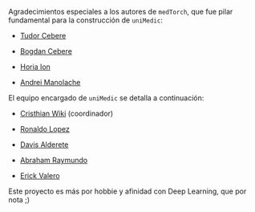 Agradecimientos especiales a los autores de `medTorch`, que fue pilar fundamental para la construcción de `uniMedic`:

- [Tudor Cebere](https://github.com/tudorcebere)

- [Bogdan Cebere](https://github.com/bcebere)

- [Horia Ion](https://github.com/ionhoria)

- [Andrei Manolache](https://github.com/andreimano)

El equipo encargado de `uniMedic` se detalla a continuación:

- [Cristhian Wiki](https://github.com/HiroForYou) (coordinador)

- [Ronaldo Lopez](https://github.com/orgs/uniMedic/people/ronaldoCC)

- [Davis Alderete](https://github.com/orgs/uniMedic/people/HF-davis)

- [Abraham Raymundo](https://github.com/orgs/uniMedic/people/abrahanrm)

- [Erick Valero](https://github.com/orgs/uniMedic/people/E-RI-CK)

Este proyecto es más por hobbie y afinidad con Deep Learning, que por nota ;)